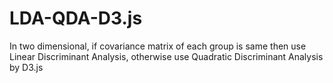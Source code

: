 # LDA-QDA-D3.js
In two dimensional, if covariance matrix of each group is same then use Linear Discriminant Analysis, otherwise use Quadratic Discriminant Analysis by D3.js
